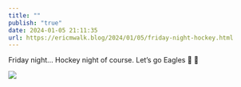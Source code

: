 ```yaml
---
title: ""
publish: "true"
date: 2024-01-05 21:11:35
url: https://ericmwalk.blog/2024/01/05/friday-night-hockey.html
---
```


Friday night… Hockey night of course. Let’s go Eagles 🦅 🏒

![](https://ericmwalk.blog/uploads/2024/1e077e9a59b24a62985748dcb6c1e0d9.jpg)